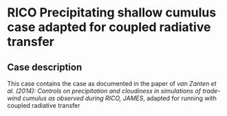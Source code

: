 # RICO Precipitating shallow cumulus case adapted for coupled radiative transfer

## Case description
This case contains the case as documented in the paper of *van Zanten et al. (2014): Controls on precipitation and cloudiness in simulations of
trade-wind cumulus as observed during RICO, JAMES*, adapted for running with coupled radiative transfer 
